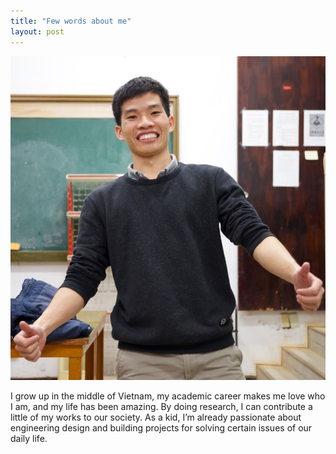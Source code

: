 ```yaml
---
title: "Few words about me"
layout: post
---
```

![plot](./IMGP5788.PEF.jpg)

I grow up in the middle of Vietnam, my academic career makes me love who I am, and my life has been amazing. By doing research, I can contribute a little of my works to our society. As a kid, I’m already passionate about engineering design and building projects for solving certain issues of our daily life.


